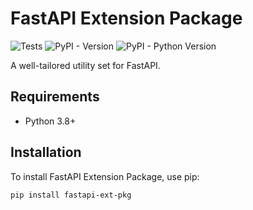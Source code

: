 # FastAPI Extension Package

![Tests](https://github.com/DotzInc/fastapi-ext-pkg/actions/workflows/tests.yml/badge.svg?event=push)
![PyPI - Version](https://img.shields.io/pypi/v/fastapi-ext-pkg)
![PyPI - Python Version](https://img.shields.io/pypi/pyversions/fastapi-ext-pkg)

A well-tailored utility set for FastAPI.

## Requirements

* Python 3.8+

## Installation

To install FastAPI Extension Package, use pip:

```sh
pip install fastapi-ext-pkg
```
